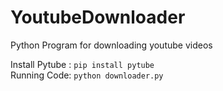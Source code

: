 # YoutubeDownloader
Python Program for downloading youtube videos
 
Install Pytube : `pip install pytube` <br>
Running Code: `python downloader.py`
